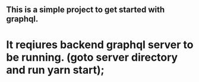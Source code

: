 ## This is a simple project to get started with graphql.

# It reqiures backend graphql server to be running. (goto server directory and run yarn start);
